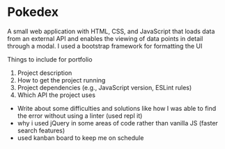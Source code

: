 # Pokedex
A small web application with HTML, CSS, and JavaScript that loads
data from an external API and enables the viewing of data points in detail through a modal. I used a bootstrap framework for formatting the UI


Things to include for portfolio
1) Project description
2) How to get the project running
3) Project dependencies (e.g., JavaScript version, ESLint rules)
4) Which API the project uses
* Write about some difficulties and solutions like how I was able to find the error without using a linter (used repl it)
* why i used jQuery in some areas of code rather than vanilla JS (faster search features)
* used kanban board to keep me on schedule

